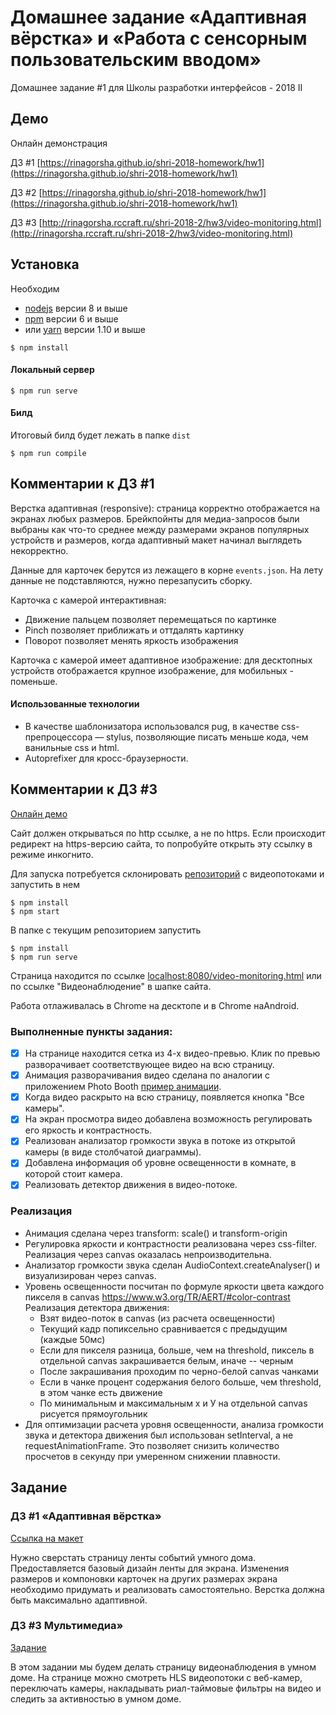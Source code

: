 # Домашнее задание «Адаптивная вёрстка» и «Работа с сенсорным пользовательским вводом»
Домашнее задание #1 для Школы разработки интерфейсов - 2018 II

## Демо
Онлайн демонстрация

ДЗ #1 [https://rinagorsha.github.io/shri-2018-homework/hw1](https://rinagorsha.github.io/shri-2018-homework/hw1)

ДЗ #2 [https://rinagorsha.github.io/shri-2018-homework/hw1](https://rinagorsha.github.io/shri-2018-homework/hw1)

ДЗ #3 [http://rinagorsha.rccraft.ru/shri-2018-2/hw3/video-monitoring.html](http://rinagorsha.rccraft.ru/shri-2018-2/hw3/video-monitoring.html)

## Установка
Необходим
* [nodejs](https://nodejs.org/) версии 8 и выше
* [npm](https://www.npmjs.com/) версии 6 и выше
* или [yarn](https://yarnpkg.com/) версии 1.10 и выше

```
$ npm install
```

#### Локальный сервер
```
$ npm run serve
```

#### Билд
Итоговый билд будет лежать в папке `dist`
```
$ npm run compile
```

## Комментарии к ДЗ #1
Верстка адаптивная (responsive): страница корректно отображается на экранах любых размеров.
Брейкпойнты для медиа-запросов были выбраны как что-то среднее между размерами экранов популярных устройств и размеров, когда адаптивный макет начинал выглядеть некорректно.

Данные для карточек берутся из лежащего в корне `events.json`. На лету данные не подставляются, нужно перезапусить сборку.

Карточка с камерой интерактивная:
* Движение пальцем позволяет перемещаться по картинке
* Pinch позволяет приближать и оттдалять картинку
* Поворот позволяет менять яркость изображения

Карточка с камерой имеет адаптивное изображение: для десктопных устройств отображается крупное изображение, для мобильных - поменьше.

#### Использованные технологии
* В качестве шаблонизатора использовался pug, в качестве css-препроцессора — stylus, позволяющие писать меньше кода, чем ванильные css и html.
* Autoprefixer для кросс-браузерности.

## Комментарии к ДЗ #3
[Онлайн демо](http://rinagorsha.rccraft.ru/shri-2018-2/hw3/video-monitoring.html)

Сайт должен открываться по http ссылке, а не по https. Если происходит редирект на https-версию сайта, то попробуйте открыть эту ссылку в режиме инкогнито.

Для запуска потребуется склонировать [репозиторий](https://github.com/mad-gooze/shri-2018-2-multimedia-homework) с видеопотоками и запустить в нем
```
$ npm install
$ npm start
```

В папке с текущим репозиторием запустить 
```
$ npm install
$ npm run serve
```

Страница находится по ссылке [localhost:8080/video-monitoring.html](http://localhost:8080/video-monitoring.html) или по ссылке "Видеонаблюдение" в шапке сайта.

Работа отлаживалась в Chrome на десктопе и в Chrome наAndroid.

### Выполненные пункты задания:
- [x] На странице находится сетка из 4-х видео-превью. Клик по превью разворачивает соответствующее видео на всю страницу.
- [x] Анимация разворачивания видео сделана по аналогии с приложением Photo Booth [пример анимации](https://yadi.sk/i/shdHcVlkd_BO1w]).
- [x] Когда видео раскрыто на всю страницу, появляется кнопка "Все камеры".
- [x] На экран просмотра видео добавлена возможность регулировать его яркость и контрастность.
- [x] Реализован анализатор громкости звука в потоке из открытой камеры (в виде столбчатой диаграммы).
- [x] Добавлена информация об уровне освещенности в комнате, в которой стоит камера.
- [x] Реализовать детектор движения в видео-потоке.

### Реализация
- Анимация сделана через transform: scale() и transform-origin
- Регулировка яркости и контрастности реализована через css-filter. Реализация через canvas оказалась непроизводительна.
- Анализатор громкости звука сделан AudioContext.createAnalyser() и визуализирован через canvas.
- Уровень освещенности посчитан по формуле яркости цвета каждого пикселя в canvas https://www.w3.org/TR/AERT/#color-contrast
Реализация детектора движения:
  - Взят видео-поток в canvas (из расчета освещенности)
  - Текущий кадр попиксельно сравнивается с предыдущим (каждые 50мс)
  - Если для пикселя разница, больше, чем на threshold, пиксель в отдельной canvas закрашивается белым, иначе -- черным
  - После закрашивания проходим по черно-белой canvas чанками
  - Если в чанке процент содержания белого больше, чем threshold, в этом чанке есть движение
  - По минимальным и максимальным x и У на отдельной canvas рисуется прямоугольник
- Для оптимизации расчета уровня освещенности, анализа громкости звука и детектора движения был использован setInterval, а не requestAnimationFrame. Это позволяет снизить количество просчетов в секунду при умеренном снижении плавности.

## Задание

### ДЗ #1 «Адаптивная вёрстка»
[Ссылка на макет](https://shri-msk-2018-reviewer.github.io/shri-18-smarthouse-task-1/)

Нужно сверстать страницу ленты событий умного дома.
Предоставляется базовый дизайн ленты для экрана. Изменения размеров и компоновки карточек на других размерах экрана необходимо придумать и реализовать самостоятельно. Верстка должна быть максимально адаптивной.

### ДЗ #3 Мультимедиа»
[Задание](https://github.com/mad-gooze/shri-2018-2-multimedia-homework)

В этом задании мы будем делать страницу видеонаблюдения в умном доме.
На странице можно смотреть HLS видеопотоки с веб-камер, переключать камеры, накладывать риал-таймовые фильтры на видео и следить за активностью в умном доме.
